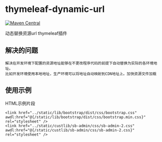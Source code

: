 # thymeleaf-dynamic-url
[![Maven Central](https://img.shields.io/maven-central/v/com.github.ayongw/thymeleaf-dynamic-url-dialect.svg?label=Maven%20Central)](https://search.maven.org/search?q=g:%22com.github.ayongw%22%20AND%20a:%22thymeleaf-dynamic-url-dialect%22)

动态替换资源url thymeleaf插件
## 解决的问题
    解决在开发环境下配置的资源地址能够在不更改程序代码的前提下自动替换为实际的各环境地址。
    比如开发环境使用本地地址，生产环境可以将地址自动映射到CDN地址上。加快资源文件加载

## 使用示例
HTML示例片段
```
<link href="../static/lib/bootstrap/dist/css/bootstrap.css" awdl:href="@{/static/lib/bootstrap/dist/css/bootstrap.min.css}" rel="stylesheet" />
<link href="../static/custlib/sb-admin/css/sb-admin-2.css" awdl:href="@{/static/custlib/sb-admin/css/sb-admin-2.css}" rel="stylesheet" />
```